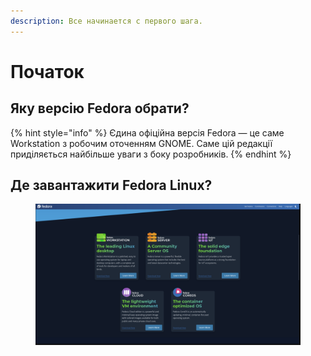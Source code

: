 ```yaml
---
description: Все начинается с первого шага.
---
```


# Початок

## **Яку версію Fedora обрати?**

{% hint style="info" %}
Єдина офіційна версія Fedora — це саме Workstation з робочим оточенням GNOME. Саме цій редакції приділяється найбільше уваги з боку розробників.
{% endhint %}

## **Де завантажити Fedora Linux?**

<figure><img src="../.gitbook/assets/obraz.png" alt=""><figcaption></figcaption></figure>
